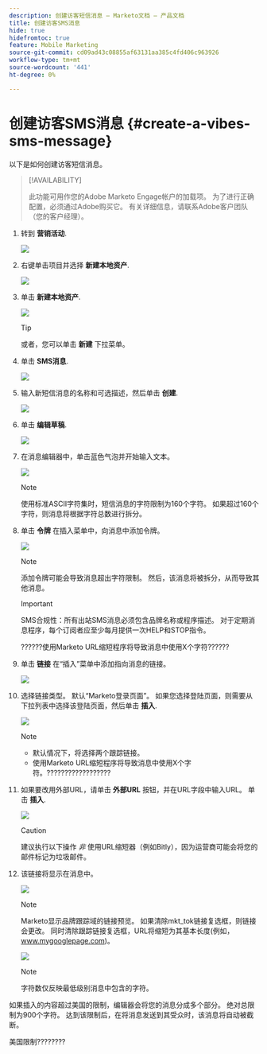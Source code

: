 ```yaml
---
description: 创建访客短信消息 — Marketo文档 — 产品文档
title: 创建访客SMS消息
hide: true
hidefromtoc: true
feature: Mobile Marketing
source-git-commit: cd09ad43c08855af63131aa385c4fd406c963926
workflow-type: tm+mt
source-wordcount: '441'
ht-degree: 0%

---
```


# 创建访客SMS消息 {#create-a-vibes-sms-message}

以下是如何创建访客短信消息。

>[!AVAILABILITY]
>
>此功能可用作您的Adobe Marketo Engage帐户的加载项。 为了进行正确配置，必须通过Adobe购买它。 有关详细信息，请联系Adobe客户团队（您的客户经理）。

1. 转到 **营销活动**.

   ![](assets/mobile-right-click-hand.jpg)

1. 右键单击项目并选择 **新建本地资产**.

   ![](assets/mobile-right-click-hand.jpg)

1. 单击 **新建本地资产**.

   ![](assets/new-local-asset-hand.jpg)

   >[!TIP]
   >
   >或者，您可以单击 **新建** 下拉菜单。

1. 单击 **SMS消息**.

   ![](assets/new-local-asset-selection-hand.jpg)

1. 输入新短信消息的名称和可选描述，然后单击 **创建**.

   ![](assets/new-sms-message-offer-ends-soon-hands.jpg)

1. 单击 **编辑草稿**.

   ![](assets/edit-draft-hand.jpg)

1. 在消息编辑器中，单击蓝色气泡并开始输入文本。

   ![](assets/message-text-pencil.jpg)

   >[!NOTE]
   >
   >使用标准ASCII字符集时，短信消息的字符限制为160个字符。 如果超过160个字符，则消息将根据字符总数进行拆分。

1. 单击 **令牌** 在插入菜单中，向消息中添加令牌。

   ![](assets/add-token-real-hand.jpg)

   >[!NOTE]
   >
   >添加令牌可能会导致消息超出字符限制。 然后，该消息将被拆分，从而导致其他消息。

   >[!IMPORTANT]
   >
   >SMS合规性：所有出站SMS消息必须包含品牌名称或程序描述。 对于定期消息程序，每个订阅者应至少每月提供一次HELP和STOP指令。

   ??????使用Marketo URL缩短程序将导致消息中使用X个字符??????

1. 单击 **链接** 在“插入”菜单中添加指向消息的链接。

   ![](assets/full-message-link-hand.jpg)

1. 选择链接类型。 默认“Marketo登录页面”。 如果您选择登陆页面，则需要从下拉列表中选择该登陆页面，然后单击 **插入**.

   ![](assets/insert-link-real-hands.jpg)

   >[!NOTE]
   >
   >* 默认情况下，将选择两个跟踪链接。
   >* 使用Marketo URL缩短程序将导致消息中使用X个字符。??????????????????

1. 如果要改用外部URL，请单击 **外部URL** 按钮，并在URL字段中输入URL。 单击 **插入**.

   ![](assets/insert-link-url-hands.jpg)

   >[!CAUTION]
   >
   >建议执行以下操作 _非_ 使用URL缩短器（例如Bitly），因为运营商可能会将您的邮件标记为垃圾邮件。

1. 该链接将显示在消息中。

   ![](assets/link-added.jpg)

   >[!NOTE]
   >
   >Marketo显示品牌跟踪域的链接预览。 如果清除mkt_tok链接复选框，则链接会更改。 同时清除跟踪链接复选框，URL将缩短为其基本长度(例如，www.mygooglepage.com)。

   ![](assets/image2016-7-27-16-3a20-3a16.png)

   >[!NOTE]
   >
   >字符数仅反映最低级别消息中包含的字符。

如果插入的内容超过美国的限制，编辑器会将您的消息分成多个部分。 绝对总限制为900个字符。 达到该限制后，在将消息发送到其受众时，该消息将自动被截断。

美国限制????????
